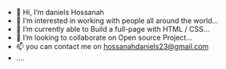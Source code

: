 - 👋 Hi, I’m daniels Hossanah 
- 👀 I’m interested in working with people all around the world...
- 🌱 I’m currently able to Build a full-page with HTML / CSS...
- 💞️ I’m looking to collaborate on Open source Project...
- 📫 you can contact me on hossanahdaniels23@gmail.com
- ....

<!---
daniels-20/daniels-20 is a ✨ special ✨ repository because its `README.md` (this file) appears on your GitHub profile.
You can click the Preview link to take a look at your changes.
--->

